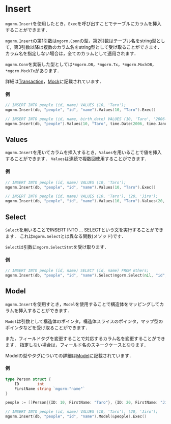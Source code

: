 # Insert
`mgorm.Insert`を使用したとき，`Exec`を呼び出すことでテーブルにカラムを挿入することができます．

`mgorm.Insert`の第1引数は`mgorm.Conn`の型，第2引数はテーブル名をstring型として，第3引数以降は複数のカラム名をstring型として受け取ることができます．
カラム名を指定しない場合は，全てのカラムとして適用されます．

`mgorm.Conn`を実装した型としては`*mgorm.DB`，`*mgorm.Tx`，`*mgorm.MockDB`，`*mgorm.MockTx`があります．

詳細は[Transaction]()，[Mock]()に記載されています．

#### 例
```go
// INSERT INTO people (id, name) VALUES (10, 'Taro');
mgorm.Insert(db, "people", "id", "name").Values(10, "Taro").Exec()

// INSERT INTO people (id, name, birth_date) VALUES (10, 'Taro', '2006-01-02');
mgorm.Insert(db, "people").Values(10, "Taro", time.Date(2006, time.January, 2, 0, 0, 0, 0, time.UTC)).Exec()
```


## Values
`mgorm.Insert`を用いてカラムを挿入するとき，`Values`を用いることで値を挿入することができます．
`Values`は連続で複数回使用することができます．

#### 例
```go
// INSERT INTO people (id, name) VALUES (10, 'Taro');
mgorm.Insert(db, "people", "id", "name").Values(10, "Taro").Exec()

// INSERT INTO people (id, name) VALUES (10, 'Taro'), (20, 'Jiro');
mgorm.Insert(db, "people", "id", "name").Values(10, "Taro").Values(20, "Jiro").Exec()
```


## Select
`Select`を用いることでINSERT INTO ... SELECTという文を実行することができます．
これは`mgorm.Select`とは異なる関数(メソッド)です．

`Select`は引数に`mgorm.SelectStmt`を受け取ります．

#### 例
```go
// INSERT INTO people (id, name) SELECT (id, name) FROM others;
mgorm.Insert(db, "people", "id", "name").Select(mgorm.Select(nil, "id", "name").From("others")).Exec()
```


## Model
`mgorm.Insert`を使用すとき，`Model`を使用することで構造体をマッピングしてカラムを挿入することができます．

`Model`は引数として構造体のポインタ，構造体スライスのポインタ，マップ型のポインタなどを受け取ることができます．

また，フィールドタグを変更することで対応するカラム名を変更することができます．
指定しない場合は，フィールド名のスネークケースとなります．

Modelの型やタグについての詳細は[Model]()に記載されています．

#### 例
```go
type Person struct {
    ID        int
    FirstName string `mgorm:"name"`
}

people := []Person{{ID: 10, FirstName: "Taro"}, {ID: 20, FirstName: "Jiro"}}

// INSERT INTO people (id, name) VALUES (10, 'Taro'), (20, 'Jiro');
mgorm.Insert(db, "people", "id", "name").Model(&people).Exec()
```
